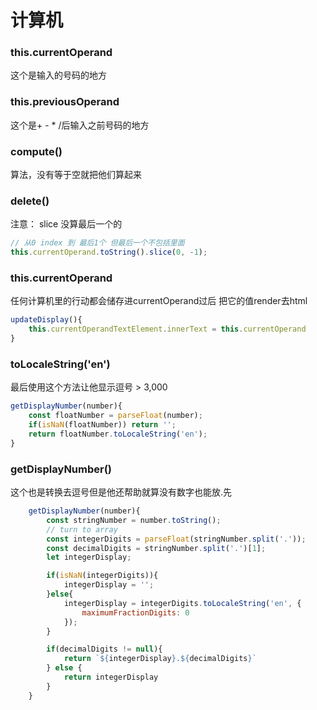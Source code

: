 # 计算机

### this.currentOperand
<p>这个是输入的号码的地方</p>

###  this.previousOperand
<p>这个是+ - *  /后输入之前号码的地方</p>

### compute()
<p>算法，没有等于空就把他们算起来</p>

### delete()
<p>注意： slice 没算最后一个的</p>

``` javascript
// 从0 index 到 最后1个 但最后一个不包括里面
this.currentOperand.toString().slice(0, -1);
```

### this.currentOperand
<p>任何计算机里的行动都会储存进currentOperand过后 把它的值render去html</p>

``` javascript
updateDisplay(){
    this.currentOperandTextElement.innerText = this.currentOperand
}
```

### toLocaleString('en')
<p>最后使用这个方法让他显示逗号 > 3,000</p>

``` javascript
getDisplayNumber(number){
    const floatNumber = parseFloat(number);
    if(isNaN(floatNumber)) return '';
    return floatNumber.toLocaleString('en');
}
```

### getDisplayNumber()
<p>这个也是转换去逗号但是他还帮助就算没有数字也能放.先</p>

``` javascript
    getDisplayNumber(number){
        const stringNumber = number.toString();
        // turn to array
        const integerDigits = parseFloat(stringNumber.split('.'));
        const decimalDigits = stringNumber.split('.')[1];
        let integerDisplay;

        if(isNaN(integerDigits)){
            integerDisplay = '';
        }else{
            integerDisplay = integerDigits.toLocaleString('en', {
                maximumFractionDigits: 0
            });
        }

        if(decimalDigits != null){
            return `${integerDisplay}.${decimalDigits}`
        } else {
            return integerDisplay
        }
    }
```